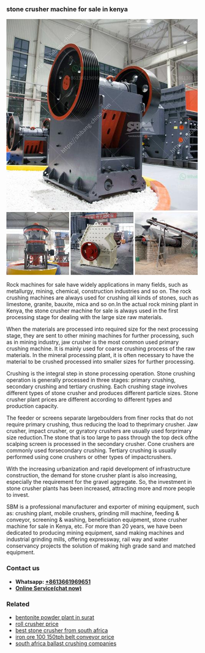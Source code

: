 <h3>stone crusher machine for sale in kenya</h3><img src='1708323046.jpg' alt=''><p>Rock machines for sale have widely applications in many fields, such as metallurgy, mining, chemical, construction industries and so on. The rock crushing machines are always used for crushing all kinds of stones, such as limestone, granite, bauxite, mica and so on.In the actual rock mining plant in Kenya, the stone crusher machine for sale is always used in the first processing stage for dealing with the large size raw materials.</p><p>When the materials are processed into required size for the next processing stage, they are sent to other mining machines for further processing, such as in mining industry, jaw crusher is the most common used primary crushing machine. It is mainly used for coarse crushing process of the raw materials. In the mineral processing plant, it is often necessary to have the material to be crushed processed into smaller sizes for further processing.</p><p>Crushing is the integral step in stone processing operation. Stone crushing operation is generally processed in three stages: primary crushing, secondary crushing and tertiary crushing. Each crushing stage involves different types of stone crusher and produces different particle sizes. Stone crusher plant prices are different according to different types and production capacity.</p><p>The feeder or screens separate largeboulders from finer rocks that do not require primary crushing, thus reducing the load to theprimary crusher. Jaw crusher, impact crusher, or gyratory crushers are usually used forprimary size reduction.The stone that is too large to pass through the top deck ofthe scalping screen is processed in the secondary crusher. Cone crushers are commonly used forsecondary crushing. Tertiary crushing is usually performed using cone crushers or other types of impactcrushers.</p><p>With the increasing urbanization and rapid development of infrastructure construction, the demand for stone crusher plant is also increasing, especially the requirement for the gravel aggregate. So, the investment in stone crusher plants has been increased, attracting more and more people to invest.</p><p>SBM is a professional manufacturer and exporter of mining equipment, such as: crushing plant, mobile crushers, grinding mill machine, feeding & conveyor, screening & washing, beneficiation equipment, stone crusher machine for sale in Kenya, etc. For more than 20 years, we have been dedicated to producing mining equipment, sand making machines and industrial grinding mills, offering expressway, rail way and water conservancy projects the solution of making high grade sand and matched equipment.</p><h3>Contact us</h3><ul><li><strong>Whatsapp:&nbsp;<a href="https://wa.me/8613661969651">+8613661969651</a></strong></li><li><a href="https://swt.shibang-china.com/?git&amp;zhl&amp;stone crusher machine for sale in kenya"><strong>Online Service(chat now)</strong></a></li></ul><h3>Related</h3><ul><li><a href='bentonite powder plant in surat.md'>bentonite powder plant in surat</a></li><li><a href='roll crusher price.md'>roll crusher price</a></li><li><a href='best stone crusher from south africa.md'>best stone crusher from south africa</a></li><li><a href='iron ore 100 150tph belt conveyor price.md'>iron ore 100 150tph belt conveyor price</a></li><li><a href='south africa ballast crushing companies.md'>south africa ballast crushing companies</a></li></ul>